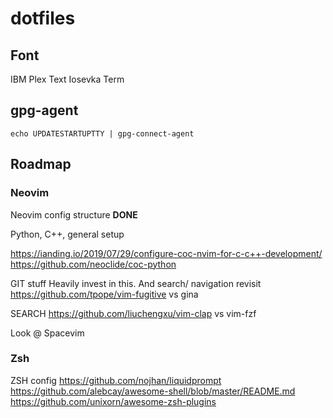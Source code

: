 # dotfiles

## Font
IBM Plex Text
Iosevka Term

## gpg-agent
```
echo UPDATESTARTUPTTY | gpg-connect-agent
```

## Roadmap
### Neovim
Neovim config structure __DONE__

Python, C++, general setup

https://ianding.io/2019/07/29/configure-coc-nvim-for-c-c++-development/
https://github.com/neoclide/coc-python

GIT stuff
Heavily invest in  this. And search/ navigation
revisit https://github.com/tpope/vim-fugitive vs gina

SEARCH
https://github.com/liuchengxu/vim-clap vs vim-fzf

Look @ Spacevim


### Zsh
ZSH config
https://github.com/nojhan/liquidprompt
https://github.com/alebcay/awesome-shell/blob/master/README.md
https://github.com/unixorn/awesome-zsh-plugins

